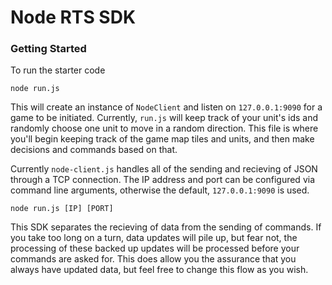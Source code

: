 # Node RTS SDK

### Getting Started
To run the starter code

```
node run.js
```

This will create an instance of `NodeClient` and listen on `127.0.0.1:9090` for a game to be initiated. Currently, `run.js` will keep track of your unit's ids and randomly choose one unit to move in a random direction. This file is where you'll begin keeping track of the game map tiles and units, and then make decisions and commands based on that.

Currently `node-client.js` handles all of the sending and recieving of JSON through a TCP connection. The IP address and port can be configured via command line arguments, otherwise the default, `127.0.0.1:9090` is used. 

```
node run.js [IP] [PORT]
```

This SDK separates the recieving of data from the sending of commands. If you take too long on a turn, data updates will pile up, but fear not, the processing of these backed up updates will be processed before your commands are asked for. This does allow you the assurance that you always have updated data, but feel free to change this flow as you wish.
